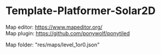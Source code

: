 # Template-Platformer-Solar2D

Map editor: https://www.mapeditor.org/
</br>
Map plugin: https://github.com/ponywolf/ponytiled

Map folder: "res/maps/level_1or0.json"
